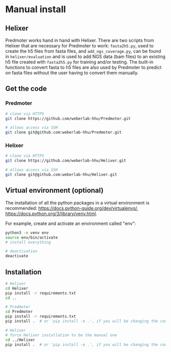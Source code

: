 # Manual install
## Helixer
Predmoter works hand in hand with Helixer. There are two scripts from Helixer
that are necessary for Predmoter to work: ``fasta2h5.py``, used to create the h5
files from fasta files, and ``add_ngs_coverage.py``, can be found in ``helixer/evaluation``
and is used to add NGS data (bam files) to an existing h5 file created with ``fasta2h5.py``
for training and/or testing. The built-in functions to convert fasta to
h5 files are also used by Predmoter to predict on fasta files without the user having
to convert them manually.    
     
## Get the code
### Predmoter
```bash
# clone via HTTPS
git clone https://github.com/weberlab-hhu/Predmoter.git

# allows access via SSH
git clone git@github.com:weberlab-hhu/Predmoter.git
```
      
### Helixer
```bash
# clone via HTTPS
git clone https://github.com/weberlab-hhu/Helixer.git

# allows access via SSH
git clone git@github.com:weberlab-hhu/Helixer.git
```
       
## Virtual environment (optional)
The installation of all the python packages in a virtual environment is recommended:
https://docs.python-guide.org/dev/virtualenvs/,
https://docs.python.org/3/library/venv.html.

For example, create and activate an environment called "env":
```bash
python3 -m venv env
source env/bin/activate
# install everything

# deactivation
deactivate
```
     
## Installation
```bash
# Helixer
cd Helixer
pip install -r requirements.txt
cd ..

# Predmoter
cd Predmoter
pip install -r requirements.txt
pip install .  # or 'pip install -e .', if you will be changing the code

# Helixer 
# force Helixer installation to be the manual one
cd ../Helixer
pip install .  # or 'pip install -e .', if you will be changing the code
```
